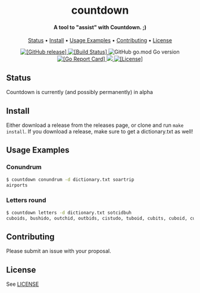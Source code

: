 <h1 align="center">
  countdown
</h1>

<h4 align="center">A tool to "assist" with Countdown. ;)</a></h4>

<p align="center">
  <a href="#status">Status</a> •
  <a href="#install">Install</a> •
  <a href="#usage-examples">Usage Examples</a> •
  <a href="#contributing">Contributing</a> •
  <a href="#license">License</a>
</p>

<p align="center">
  <a href="https://github.com/liampulles/countdown/releases">
    <img src="https://img.shields.io/github/release/liampulles/countdown.svg" alt="[GitHub release]">
  </a>
  <a href="https://travis-ci.com/liampulles/countdown">
    <img src="https://api.travis-ci.com/liampulles/countdown.svg?branch=master&status=started" alt="[Build Status]">
  </a>
    <img alt="GitHub go.mod Go version" src="https://img.shields.io/github/go-mod/go-version/liampulles/countdown">
  <a href="https://goreportcard.com/report/github.com/liampulles/countdown">
    <img src="https://goreportcard.com/badge/github.com/liampulles/countdown" alt="[Go Report Card]">
  </a>
  <a href="https://codecov.io/gh/liampulles/countdown">
    <img src="https://codecov.io/gh/liampulles/countdown/branch/master/graph/badge.svg" />
  </a>
  <a href="https://github.com/liampulles/countdown/blob/master/LICENSE.md">
    <img src="https://img.shields.io/github/license/liampulles/countdown.svg" alt="[License]">
  </a>
</p>

## Status

Countdown is currently (and possibly permanently) in alpha

## Install

Either download a release from the releases page, or clone and run `make install`. If you download a release, make sure to get a dictionary.txt as well!

## Usage Examples

### Conundrum

```bash
$ countdown conundrum -d dictionary.txt soartrip
airports
```

### Letters round

```bash
$ countdown letters -d dictionary.txt sotcidbuh
cuboids, bushido, outchid, outbids, cistudo, tuboid, cubits, cuboid, cubito, dhobis, bichos, sothic, dhotis, dhutis, hobits, outbid, subito, biscot, cubist, tuchis
```

## Contributing

Please submit an issue with your proposal.

## License

See [LICENSE](LICENSE)

